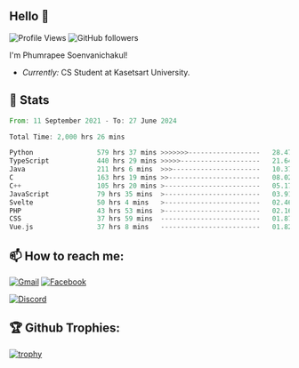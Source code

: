 
<h2>Hello 👋</h2> 

![Profile Views](https://komarev.com/ghpvc/?username=Homiez09&label=Profile%20views&color=0e75b6&style=flat)
![GitHub followers](https://img.shields.io/github/followers/HomieZ09.svg?style=social&label=Follow)


I'm Phumrapee Soenvanichakul!

- <i>Currently:</i> CS Student at Kasetsart University.

<h2>👀 Stats</h2>

<!--START_SECTION:waka-->

```rust
From: 11 September 2021 - To: 27 June 2024

Total Time: 2,000 hrs 26 mins

Python                579 hrs 37 mins >>>>>>>------------------   28.47 %
TypeScript            440 hrs 29 mins >>>>>--------------------   21.64 %
Java                  211 hrs 6 mins  >>>----------------------   10.37 %
C                     163 hrs 19 mins >>-----------------------   08.02 %
C++                   105 hrs 20 mins >------------------------   05.17 %
JavaScript            79 hrs 35 mins  >------------------------   03.91 %
Svelte                50 hrs 4 mins   >------------------------   02.46 %
PHP                   43 hrs 53 mins  >------------------------   02.16 %
CSS                   37 hrs 59 mins  -------------------------   01.87 %
Vue.js                37 hrs 8 mins   -------------------------   01.82 %
```

<!--END_SECTION:waka-->

<h2>📫 How to reach me:</h2>

<a href="mailto:phumrapeesoen1@gmail.com">![Gmail](https://img.shields.io/badge/Gmail-D14836?style=for-the-badge&logo=gmail&logoColor=white)</a> 
<a href="https://web.facebook.com/phumrapee.soenvanichakul.3/">![Facebook](https://img.shields.io/badge/Facebook-4267B2?style=for-the-badge&logo=facebook&logoColor=white)</a>

<a href="https://discord.gg/EWnAEUtFVm">![Discord](https://discord.c99.nl/widget/theme-1/297740667784921089.png)</a> 

<h2>🏆 Github Trophies:</h2>

[![trophy](https://github-profile-trophy.vercel.app/?username=Homiez09&theme=discord&row=1)](https://github.com/ryo-ma/github-profile-trophy)
